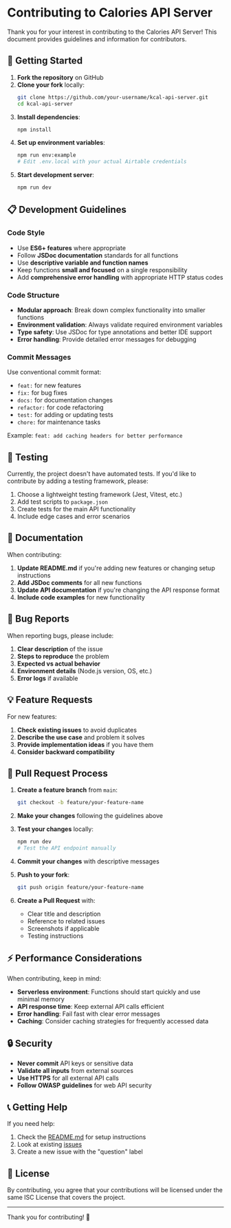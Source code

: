 # Contributing to Calories API Server

Thank you for your interest in contributing to the Calories API Server! This document provides guidelines and information for contributors.

## 🚀 Getting Started

1. **Fork the repository** on GitHub
2. **Clone your fork** locally:
   ```bash
   git clone https://github.com/your-username/kcal-api-server.git
   cd kcal-api-server
   ```
3. **Install dependencies**:
   ```bash
   npm install
   ```
4. **Set up environment variables**:
   ```bash
   npm run env:example
   # Edit .env.local with your actual Airtable credentials
   ```
5. **Start development server**:
   ```bash
   npm run dev
   ```

## 📋 Development Guidelines

### Code Style

- Use **ES6+ features** where appropriate
- Follow **JSDoc documentation** standards for all functions
- Use **descriptive variable and function names**
- Keep functions **small and focused** on a single responsibility
- Add **comprehensive error handling** with appropriate HTTP status codes

### Code Structure

- **Modular approach**: Break down complex functionality into smaller functions
- **Environment validation**: Always validate required environment variables
- **Type safety**: Use JSDoc for type annotations and better IDE support
- **Error handling**: Provide detailed error messages for debugging

### Commit Messages

Use conventional commit format:
- `feat:` for new features
- `fix:` for bug fixes
- `docs:` for documentation changes
- `refactor:` for code refactoring
- `test:` for adding or updating tests
- `chore:` for maintenance tasks

Example: `feat: add caching headers for better performance`

## 🧪 Testing

Currently, the project doesn't have automated tests. If you'd like to contribute by adding a testing framework, please:

1. Choose a lightweight testing framework (Jest, Vitest, etc.)
2. Add test scripts to `package.json`
3. Create tests for the main API functionality
4. Include edge cases and error scenarios

## 📝 Documentation

When contributing:

1. **Update README.md** if you're adding new features or changing setup instructions
2. **Add JSDoc comments** for all new functions
3. **Update API documentation** if you're changing the API response format
4. **Include code examples** for new functionality

## 🐛 Bug Reports

When reporting bugs, please include:

1. **Clear description** of the issue
2. **Steps to reproduce** the problem
3. **Expected vs actual behavior**
4. **Environment details** (Node.js version, OS, etc.)
5. **Error logs** if available

## 💡 Feature Requests

For new features:

1. **Check existing issues** to avoid duplicates
2. **Describe the use case** and problem it solves
3. **Provide implementation ideas** if you have them
4. **Consider backward compatibility**

## 🔄 Pull Request Process

1. **Create a feature branch** from `main`:
   ```bash
   git checkout -b feature/your-feature-name
   ```

2. **Make your changes** following the guidelines above

3. **Test your changes** locally:
   ```bash
   npm run dev
   # Test the API endpoint manually
   ```

4. **Commit your changes** with descriptive messages

5. **Push to your fork**:
   ```bash
   git push origin feature/your-feature-name
   ```

6. **Create a Pull Request** with:
   - Clear title and description
   - Reference to related issues
   - Screenshots if applicable
   - Testing instructions

## ⚡ Performance Considerations

When contributing, keep in mind:

- **Serverless environment**: Functions should start quickly and use minimal memory
- **API response time**: Keep external API calls efficient
- **Error handling**: Fail fast with clear error messages
- **Caching**: Consider caching strategies for frequently accessed data

## 🔒 Security

- **Never commit** API keys or sensitive data
- **Validate all inputs** from external sources
- **Use HTTPS** for all external API calls
- **Follow OWASP guidelines** for web API security

## 📞 Getting Help

If you need help:

1. Check the [README.md](README.md) for setup instructions
2. Look at existing [issues](https://github.com/bartoszrychlicki/kcal-api-server/issues)
3. Create a new issue with the "question" label

## 📄 License

By contributing, you agree that your contributions will be licensed under the same ISC License that covers the project.

---

Thank you for contributing! 🎉